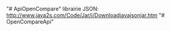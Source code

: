 "# ApiOpenCompare" 
librairie JSON: http://www.java2s.com/Code/Jar/j/Downloadjavajsonjar.htm 
"# OpenCompareApi" 
